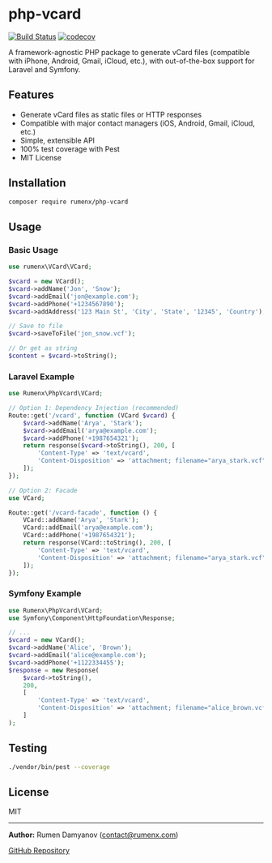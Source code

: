 # php-vcard

[![Build Status](https://github.com/RumenDamyanov/php-vcard/actions/workflows/tests.yml/badge.svg)](https://github.com/RumenDamyanov/php-vcard/actions)
[![codecov](https://codecov.io/gh/RumenDamyanov/php-vcard/branch/main/graph/badge.svg)](https://codecov.io/gh/RumenDamyanov/php-vcard)

A framework-agnostic PHP package to generate vCard files (compatible with iPhone, Android, Gmail, iCloud, etc.), with out-of-the-box support for Laravel and Symfony.

## Features

- Generate vCard files as static files or HTTP responses
- Compatible with major contact managers (iOS, Android, Gmail, iCloud, etc.)
- Simple, extensible API
- 100% test coverage with Pest
- MIT License

## Installation

```bash
composer require rumenx/php-vcard
```

## Usage

### Basic Usage

```php
use rumenx\VCard\VCard;

$vcard = new VCard();
$vcard->addName('Jon', 'Snow');
$vcard->addEmail('jon@example.com');
$vcard->addPhone('+1234567890');
$vcard->addAddress('123 Main St', 'City', 'State', '12345', 'Country');

// Save to file
$vcard->saveToFile('jon_snow.vcf');

// Or get as string
$content = $vcard->toString();
```

### Laravel Example

```php
use Rumenx\PhpVcard\VCard;

// Option 1: Dependency Injection (recommended)
Route::get('/vcard', function (VCard $vcard) {
    $vcard->addName('Arya', 'Stark');
    $vcard->addEmail('arya@example.com');
    $vcard->addPhone('+1987654321');
    return response($vcard->toString(), 200, [
        'Content-Type' => 'text/vcard',
        'Content-Disposition' => 'attachment; filename="arya_stark.vcf"',
    ]);
});

// Option 2: Facade
use VCard;

Route::get('/vcard-facade', function () {
    VCard::addName('Arya', 'Stark');
    VCard::addEmail('arya@example.com');
    VCard::addPhone('+1987654321');
    return response(VCard::toString(), 200, [
        'Content-Type' => 'text/vcard',
        'Content-Disposition' => 'attachment; filename="arya_stark.vcf"',
    ]);
});
```

### Symfony Example

```php
use Rumenx\PhpVcard\VCard;
use Symfony\Component\HttpFoundation\Response;

// ...
$vcard = new VCard();
$vcard->addName('Alice', 'Brown');
$vcard->addEmail('alice@example.com');
$vcard->addPhone('+1122334455');
$response = new Response(
    $vcard->toString(),
    200,
    [
        'Content-Type' => 'text/vcard',
        'Content-Disposition' => 'attachment; filename="alice_brown.vcf"',
    ]
);
```

## Testing

```bash
./vendor/bin/pest --coverage
```

## License

MIT

---

**Author:** Rumen Damyanov (<contact@rumenx.com>)

[GitHub Repository](https://github.com/RumenDamyanov/php-vcard)
